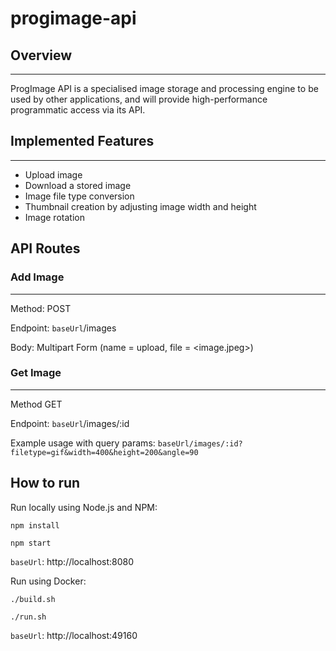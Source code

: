 # progimage-api

## Overview

---

ProgImage API is a specialised image storage and processing engine to be used by other applications, and will provide high-performance programmatic access via its API.

## Implemented Features

---

- Upload image
- Download a stored image
- Image file type conversion
- Thumbnail creation by adjusting image width and height
- Image rotation

## API Routes

### Add Image

---

Method: POST

Endpoint: `baseUrl`/images

Body: Multipart Form (name = upload, file = \<image.jpeg\>)

### Get Image

---

Method GET

Endpoint: `baseUrl`/images/:id

Example usage with query params: `baseUrl/images/:id?filetype=gif&width=400&height=200&angle=90`

## How to run

Run locally using Node.js and NPM:

`npm install`

`npm start`

`baseUrl`: http://localhost:8080

Run using Docker:

`./build.sh`

`./run.sh`

`baseUrl`: http://localhost:49160
